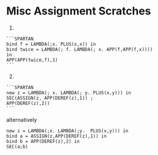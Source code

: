 # Misc Assignment Scratches

1.

    ```SPARTAN
    bind f = LAMBDA(;x. PLUS(x,x)) in
    bind twice = LAMBDA(; f. LAMBDA(; x. APP(f,APP(f,x))))
    in
    APP(APP(twice,f),1)
    ```

2.

    ```SPARTAN
    new z = LAMBDA(; x. LAMBDA(; y. PLUS(x,y))) in 
    SEC(ASSIGN(z, APP(DEREF(z),1)) ;
    APP(DEREF(z),2))
    ```
alternatively 

``` 
new z = LAMBDA(;x. LAMBDA(;y.  PLUS(x,y))) in 
bind a = ASSIGN(z,APP(DEREF(z),1)) in 
bind b = APP(DEREF(z),2) in
SEC(a;b)
```
